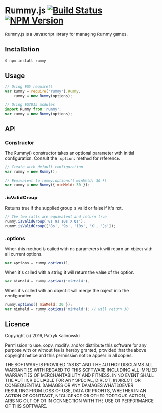 # Rummy.js [![Build Status][travis-image]][travis-url] [![NPM Version][npm-image]][npm-url]

Rummy.js is a Javascript library for managing Rummy games.

## Installation

```bash
$ npm install rummy
```

## Usage

```javascript
// Using ES5 require()
var Rummy = require('rummy').Rummy,
    rummy = new Rummy(options);

// Using ES2015 modules
import Rummy from 'rummy';
var rummy = new Rummy(options);
```

## API

### Constructor

The Rummy() constructor takes an optional parameter with initial configuration. Consult the `.options` method for reference.

```javascript
// Create with default configuration
var rummy = new Rummy();

// Equivalent to rummy.options({ minMeld: 30 })
var rummy = new Rummy({ minMeld: 30 });
```

### .isValidGroup

Returns true if the supplied group is valid or false if it's not.

```javascript
// The two calls are equivalent and return true
rummy.isValidGroup('8s 9s 10s X Qs');
rummy.isValidGroup(['8s', '9s', '10s', 'X', 'Qs']);
```

### .options

When this method is called with no parameters it will return an object with all current options.

```javascript
var options = rummy.options();
```

When it's called with a string it will return the value of the option.

```javascript
var minMeld = rummy.options('minMeld');
```

When it's called with an object it will merge the object into the configuration.

```javascript
rummy.options({ minMeld: 30 });
var minMeld = rummy.options('minMeld'); // will return 30
```

## Licence

Copyright (c) 2016, Patryk Kalinowski

Permission to use, copy, modify, and/or distribute this software for any
purpose with or without fee is hereby granted, provided that the above
copyright notice and this permission notice appear in all copies.

THE SOFTWARE IS PROVIDED "AS IS" AND THE AUTHOR DISCLAIMS ALL WARRANTIES
WITH REGARD TO THIS SOFTWARE INCLUDING ALL IMPLIED WARRANTIES OF
MERCHANTABILITY AND FITNESS. IN NO EVENT SHALL THE AUTHOR BE LIABLE FOR
ANY SPECIAL, DIRECT, INDIRECT, OR CONSEQUENTIAL DAMAGES OR ANY DAMAGES
WHATSOEVER RESULTING FROM LOSS OF USE, DATA OR PROFITS, WHETHER IN AN
ACTION OF CONTRACT, NEGLIGENCE OR OTHER TORTIOUS ACTION, ARISING OUT OF
OR IN CONNECTION WITH THE USE OR PERFORMANCE OF THIS SOFTWARE.

[travis-image]: https://img.shields.io/travis/patrislav/rummy.js/master.svg
[travis-url]: https://travis-ci.org/patrislav/rummy.js
[npm-image]: https://img.shields.io/npm/v/rummy.svg
[npm-url]: https://npmjs.org/package/rummy
